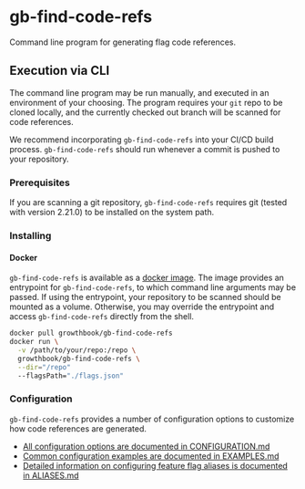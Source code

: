 # gb-find-code-refs

Command line program for generating flag code references.

## Execution via CLI

The command line program may be run manually, and executed in an environment of your choosing. The program requires your `git` repo to be cloned locally, and the currently checked out branch will be scanned for code references.

We recommend incorporating `gb-find-code-refs` into your CI/CD build process. `gb-find-code-refs` should run whenever a commit is pushed to your repository.

### Prerequisites

If you are scanning a git repository, `gb-find-code-refs` requires git (tested with version 2.21.0) to be installed on the system path.

### Installing

#### Docker

`gb-find-code-refs` is available as a [docker image](https://hub.docker.com/repository/docker/growthbook/gb-find-code-refs/general). The image provides an entrypoint for `gb-find-code-refs`, to which command line arguments may be passed. If using the entrypoint, your repository to be scanned should be mounted as a volume. Otherwise, you may override the entrypoint and access `gb-find-code-refs` directly from the shell.

```bash
docker pull growthbook/gb-find-code-refs
docker run \
  -v /path/to/your/repo:/repo \
  growthbook/gb-find-code-refs \
  --dir="/repo"
  --flagsPath="./flags.json"
```

### Configuration

`gb-find-code-refs` provides a number of configuration options to customize how code references are generated.

-   [All configuration options are documented in CONFIGURATION.md](docs/CONFIGURATION.md)
-   [Common configuration examples are documented in EXAMPLES.md](docs/EXAMPLES.md)
-   [Detailed information on configuring feature flag aliases is documented in ALIASES.md](docs/ALIASES.md)
